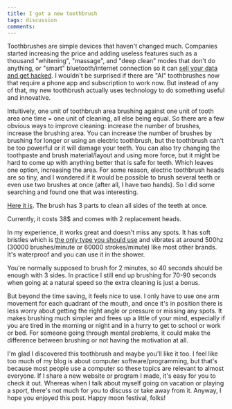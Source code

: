 ```yaml
---
title: I got a new toothbrush
tags: discussion
comments: 
---
```


Toothbrushes are simple devices that haven't changed much. Companies started increasing the price and adding useless features such as a thousand "whitening", "massage", and "deep clean" modes that don't do anything, or "smart" bluetooth/internet connection so it can [sell your data and get hacked](https://piped.agew.tech/watch?v=L6vLvpsrAqs). I wouldn't be surprised if there are "AI" toothbrushes now that require a phone app and subscription to work now. But instead of any of that, my new toothbrush actually uses technology to do something useful and innovative.

Intuitively, one unit of toothbrush area brushing against one unit of tooth area one time = one unit of cleaning, all else being equal. So there are a few obvious ways to improve cleaning: increase the number of brushes, increase the brushing area. You can increase the number of brushes by brushing for longer or using an electric toothbrush, but the toothbrush can't be too powerful or it will damage your teeth. You can also try changing the toothpaste and brush material/layout and using more force, but it might be hard to come up with anything better that is safe for teeth. Which leaves one option, increasing the area. For some reason, electric toothbrush heads are so tiny, and I wondered if it would be possible to brush several teeth or even use two brushes at once (after all, I have two hands). So I did some searching and found one that was interesting.

[Here it is](https://www.amazon.com/Triple-Bristle-Sonic-Blue-Brush/dp/B09PQP4DSX). The brush has 3 parts to clean all sides of the teeth at once.

Currently, it costs 38$ and comes with 2 replacement heads.

In my experience, it works great and doesn't miss any spots. It has soft bristles which is [the only type you should use](https://www.ada.org/resources/ada-library/oral-health-topics/toothbrushes/) and vibrates at around 500hz (30000 brushes/minute or 60000 strokes/minute) like most other brands. It's waterproof and you can use it in the shower.

You're normally supposed to brush for 2 minutes, so 40 seconds should be enough with 3 sides. In practice I still end up brushing for 70-90 seconds when going at a natural speed so the extra cleaning is just a bonus.

But beyond the time saving, it feels nice to use. I only have to use one arm movement for each quadrant of the mouth, and once it's in position there is less worry about getting the right angle or pressure or missing any spots. It makes brushing much simpler and frees up a little of your mind, especially if you are tired in the morning or night and in a hurry to get to school or work or bed. For someone going through mental problems, it could make the difference between brushing or not having the motivation at all.

I'm glad I discovered this toothbrush and maybe you'll like it too. I feel like too much of my blog is about computer software/programming, but that's because most people use a computer so these topics are relevant to almost everyone. If I share a new website or program I made, it's easy for you to check it out. Whereas when I talk about myself going on vacation or playing a sport, there's not much for you to discuss or take away from it. Anyway, I hope you enjoyed this post. Happy moon festival, folks!